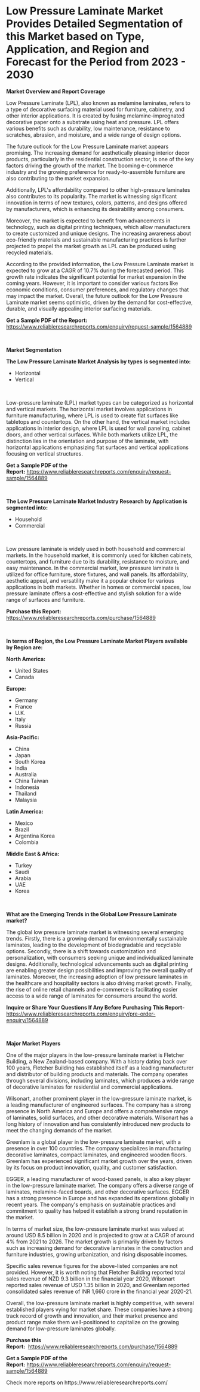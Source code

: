 <p><h1>Low Pressure Laminate Market Provides Detailed Segmentation of this Market based on Type, Application, and Region and Forecast for the Period from 2023 - 2030</h1></p><p><strong>Market Overview and Report Coverage</strong></p>
<p><p>Low Pressure Laminate (LPL), also known as melamine laminates, refers to a type of decorative surfacing material used for furniture, cabinetry, and other interior applications. It is created by fusing melamine-impregnated decorative paper onto a substrate using heat and pressure. LPL offers various benefits such as durability, low maintenance, resistance to scratches, abrasion, and moisture, and a wide range of design options.</p><p>The future outlook for the Low Pressure Laminate market appears promising. The increasing demand for aesthetically pleasing interior decor products, particularly in the residential construction sector, is one of the key factors driving the growth of the market. The booming e-commerce industry and the growing preference for ready-to-assemble furniture are also contributing to the market expansion.</p><p>Additionally, LPL's affordability compared to other high-pressure laminates also contributes to its popularity. The market is witnessing significant innovation in terms of new textures, colors, patterns, and designs offered by manufacturers, which is enhancing its desirability among consumers.</p><p>Moreover, the market is expected to benefit from advancements in technology, such as digital printing techniques, which allow manufacturers to create customized and unique designs. The increasing awareness about eco-friendly materials and sustainable manufacturing practices is further projected to propel the market growth as LPL can be produced using recycled materials.</p><p>According to the provided information, the Low Pressure Laminate market is expected to grow at a CAGR of 10.7% during the forecasted period. This growth rate indicates the significant potential for market expansion in the coming years. However, it is important to consider various factors like economic conditions, consumer preferences, and regulatory changes that may impact the market. Overall, the future outlook for the Low Pressure Laminate market seems optimistic, driven by the demand for cost-effective, durable, and visually appealing interior surfacing materials.</p></p>
<p><strong>Get a Sample PDF of the Report:</strong> <a href="https://www.reliableresearchreports.com/enquiry/request-sample/1564889">https://www.reliableresearchreports.com/enquiry/request-sample/1564889</a></p>
<p>&nbsp;</p>
<p><strong>Market Segmentation</strong></p>
<p><strong>The Low Pressure Laminate Market Analysis by types is segmented into:</strong></p>
<p><ul><li>Horizontal</li><li>Vertical</li></ul></p>
<p>&nbsp;</p>
<p><p>Low-pressure laminate (LPL) market types can be categorized as horizontal and vertical markets. The horizontal market involves applications in furniture manufacturing, where LPL is used to create flat surfaces like tabletops and countertops. On the other hand, the vertical market includes applications in interior design, where LPL is used for wall paneling, cabinet doors, and other vertical surfaces. While both markets utilize LPL, the distinction lies in the orientation and purpose of the laminate, with horizontal applications emphasizing flat surfaces and vertical applications focusing on vertical structures.</p></p>
<p><strong>Get a Sample PDF of the Report:</strong>&nbsp;<a href="https://www.reliableresearchreports.com/enquiry/request-sample/1564889">https://www.reliableresearchreports.com/enquiry/request-sample/1564889</a></p>
<p>&nbsp;</p>
<p><strong>The Low Pressure Laminate Market Industry Research by Application is segmented into:</strong></p>
<p><ul><li>Household</li><li>Commercial</li></ul></p>
<p>&nbsp;</p>
<p><p>Low pressure laminate is widely used in both household and commercial markets. In the household market, it is commonly used for kitchen cabinets, countertops, and furniture due to its durability, resistance to moisture, and easy maintenance. In the commercial market, low pressure laminate is utilized for office furniture, store fixtures, and wall panels. Its affordability, aesthetic appeal, and versatility make it a popular choice for various applications in both markets. Whether in homes or commercial spaces, low pressure laminate offers a cost-effective and stylish solution for a wide range of surfaces and furniture.</p></p>
<p><strong>Purchase this Report:</strong>&nbsp; <a href="https://www.reliableresearchreports.com/purchase/1564889">https://www.reliableresearchreports.com/purchase/1564889</a></p>
<p>&nbsp;</p>
<p><strong>In terms of Region, the Low Pressure Laminate Market Players available by Region are:</strong></p>
<p>
    <p> <strong> North America: </strong>
        <ul>
            <li>United States</li>
            <li>Canada</li>
        </ul>
        </p> 
    <p> <strong> Europe: </strong>
        <ul>
            <li>Germany</li>
            <li>France</li>
            <li>U.K.</li>
            <li>Italy</li>
            <li>Russia</li>
        </ul>
        </p> 
    <p> <strong> Asia-Pacific: </strong>
        <ul>
            <li>China</li>
            <li>Japan</li>
            <li>South Korea</li>
            <li>India</li>
            <li>Australia</li>
            <li>China Taiwan</li>
            <li>Indonesia</li>
            <li>Thailand</li>
            <li>Malaysia</li>
        </ul>
        </p> 
    <p> <strong> Latin America: </strong>
        <ul>
            <li>Mexico</li>
            <li>Brazil</li>
            <li>Argentina Korea</li>
            <li>Colombia</li>
        </ul>
        </p> 
    <p> <strong> Middle East & Africa: </strong>
        <ul>
            <li>Turkey</li>
            <li>Saudi</li>
            <li>Arabia</li>
            <li>UAE</li>
            <li>Korea</li>
        </ul>
    </p>
    </p>
<p>&nbsp;</p>
<p><strong>What are the Emerging Trends in the Global Low Pressure Laminate market?</strong></p>
<p><p>The global low pressure laminate market is witnessing several emerging trends. Firstly, there is a growing demand for environmentally sustainable laminates, leading to the development of biodegradable and recyclable options. Secondly, there is a shift towards customization and personalization, with consumers seeking unique and individualized laminate designs. Additionally, technological advancements such as digital printing are enabling greater design possibilities and improving the overall quality of laminates. Moreover, the increasing adoption of low pressure laminates in the healthcare and hospitality sectors is also driving market growth. Finally, the rise of online retail channels and e-commerce is facilitating easier access to a wide range of laminates for consumers around the world.</p></p>
<p><strong>Inquire or Share Your Questions If Any Before Purchasing This Report</strong>- <a href="https://www.reliableresearchreports.com/enquiry/pre-order-enquiry/1564889">https://www.reliableresearchreports.com/enquiry/pre-order-enquiry/1564889</a></p>
<p>&nbsp;</p>
<p><strong>Major Market Players</strong></p>
<p><p>One of the major players in the low-pressure laminate market is Fletcher Building, a New Zealand-based company. With a history dating back over 100 years, Fletcher Building has established itself as a leading manufacturer and distributor of building products and materials. The company operates through several divisions, including laminates, which produces a wide range of decorative laminates for residential and commercial applications.</p><p>Wilsonart, another prominent player in the low-pressure laminate market, is a leading manufacturer of engineered surfaces. The company has a strong presence in North America and Europe and offers a comprehensive range of laminates, solid surfaces, and other decorative materials. Wilsonart has a long history of innovation and has consistently introduced new products to meet the changing demands of the market.</p><p>Greenlam is a global player in the low-pressure laminate market, with a presence in over 100 countries. The company specializes in manufacturing decorative laminates, compact laminates, and engineered wooden floors. Greenlam has experienced significant market growth over the years, driven by its focus on product innovation, quality, and customer satisfaction.</p><p>EGGER, a leading manufacturer of wood-based panels, is also a key player in the low-pressure laminate market. The company offers a diverse range of laminates, melamine-faced boards, and other decorative surfaces. EGGER has a strong presence in Europe and has expanded its operations globally in recent years. The company's emphasis on sustainable practices and commitment to quality has helped it establish a strong brand reputation in the market.</p><p>In terms of market size, the low-pressure laminate market was valued at around USD 8.5 billion in 2020 and is projected to grow at a CAGR of around 4% from 2021 to 2026. The market growth is primarily driven by factors such as increasing demand for decorative laminates in the construction and furniture industries, growing urbanization, and rising disposable incomes.</p><p>Specific sales revenue figures for the above-listed companies are not provided. However, it is worth noting that Fletcher Building reported total sales revenue of NZD 9.3 billion in the financial year 2020, Wilsonart reported sales revenue of USD 1.35 billion in 2020, and Greenlam reported consolidated sales revenue of INR 1,660 crore in the financial year 2020-21.</p><p>Overall, the low-pressure laminate market is highly competitive, with several established players vying for market share. These companies have a strong track record of growth and innovation, and their market presence and product range make them well-positioned to capitalize on the growing demand for low-pressure laminates globally.</p></p>
<p><strong>Purchase this Report:</strong>&nbsp;&nbsp;<a href="https://www.reliableresearchreports.com/purchase/1564889">https://www.reliableresearchreports.com/purchase/1564889</a></p>
<p></p>
<p><strong>Get a Sample PDF of the Report:</strong>&nbsp;<a href="https://www.reliableresearchreports.com/enquiry/request-sample/1564889">https://www.reliableresearchreports.com/enquiry/request-sample/1564889</a></p>
<p>Check more reports on https://www.reliableresearchreports.com/</p>